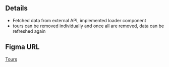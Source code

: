 ## Details

- Fetched data from external API, implemented loader component
- tours can be removed individually and once all are removed, data can be refreshed again

## Figma URL

[Tours](https://www.figma.com/file/OnLoM3AzBFaHzSc2iolJS0/Tours?node-id=0%3A1&t=wiRXOlTLN5ehekYI-1)
